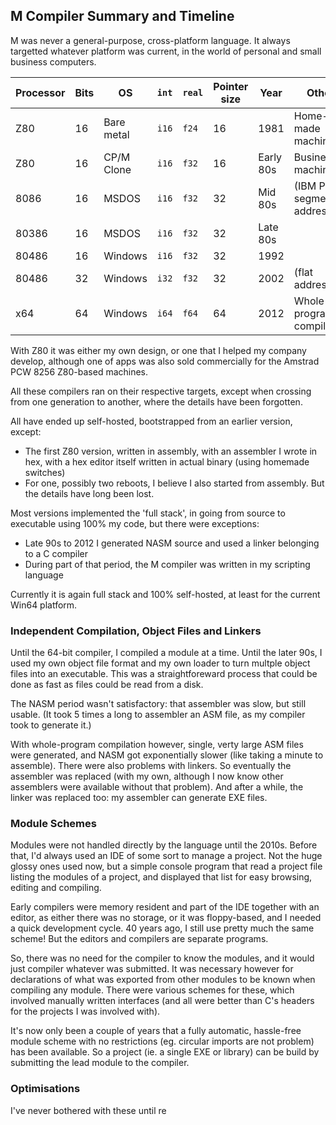 ## M Compiler Summary and Timeline

M was never a general-purpose, cross-platform language. It always targetted whatever platform was current, in the world of personal and small business computers.

Processor | Bits| OS | `int` | `real` | Pointer size | Year | Other
--- | --- | --- | --- | --- | --- | --- | ---
Z80 | 16 | Bare metal | `i16` | `f24` | 16 | 1981 | Home-made machine
Z80 | 16 | CP/M Clone | `i16` | `f32` | 16 | Early 80s | Business machine
8086 | 16 | MSDOS | `i16` | `f32` | 32 | Mid 80s | (IBM PC; segmented address)
80386 | 16 | MSDOS | `i16` | `f32` | 32 | Late 80s |
80486 | 16 | Windows | `i16` | `f32` | 32 | 1992 |
80486 | 32 | Windows | `i32` | `f32` | 32 | 2002 | (flat address)
x64   | 64 | Windows | `i64` | `f64` | 64 | 2012 | Whole program compiler

With Z80 it was either my own design, or one that I helped my company develop, although one of apps was also sold commercially for the Amstrad PCW 8256 Z80-based machines.

All these compilers ran on their respective targets, except when crossing from one generation to another, where the details have been forgotten.

All have ended up self-hosted, bootstrapped from an earlier version, except:

* The first Z80 version, written in assembly, with an assembler I wrote in hex, with a hex editor itself written in actual binary (using homemade switches)
* For one, possibly two reboots, I believe I also started from assembly. But the details have long been lost.

Most versions implemented the 'full stack', in going from source to executable using 100% my code, but there were exceptions:

* Late 90s to 2012 I generated NASM source and used a linker belonging to a C compiler
* During part of that period, the M compiler was written in my scripting language

Currently it is again full stack and 100% self-hosted, at least for the current Win64 platform. 

### Independent Compilation, Object Files and Linkers

Until the 64-bit compiler, I compiled a module at a time. Until the later 90s, I used my own object file format and my own loader to turn multple object files into an executable. This was a straightforeward process that could be done as fast as files could be read from a disk.

The NASM period wasn't satisfactory: that assembler was slow, but still usable. (It took 5 times a long to assembler an ASM file, as my compiler took to generate it.)

With whole-program compilation however, single, verty large ASM files were generated, and NASM got exponentially slower (like taking a minute to assemble). There were also problems with linkers. So eventually the assembler was replaced (with my own, although I now know other assemblers were available without that problem). And after a while, the linker was replaced too: my assembler can generate EXE files.

### Module Schemes

Modules were not handled directly by the language until the 2010s. Before that, I'd always used an IDE of some sort to manage a project. Not the huge glossy ones used now, but a simple console program that read a project file listing the modules of a project, and displayed that list for easy browsing, editing and compiling.

Early compilers were memory resident and part of the IDE together with an editor, as either there was no storage, or it was floppy-based, and I needed a quick development cycle. 40 years ago, I still use pretty much the same scheme! But the editors and compilers are separate programs.

So, there was no need for the compiler to know the modules, and it would just compiler whatever was submitted. It was necessary however for declarations of what was exported from other modules to be known when compiling any module. There were various schemes for these, which involved manually written interfaces (and all were better than C's headers for the projects I was involved with).

It's now only been a couple of years that a fully automatic, hassle-free module scheme with no restrictions (eg. circular imports are not problem) has been available. So a project (ie. a single EXE or library) can be build by submitting the lead module to the compiler.

### Optimisations

I've never bothered with these until re
